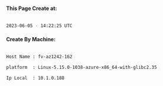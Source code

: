 
   
#### This Page Create at:

```bash

2023-06-05 - 14:22:25 UTC

```

#### Create By Machine:

```bash

Host Name : fv-az1242-162

platform  : Linux-5.15.0-1038-azure-x86_64-with-glibc2.35

Ip Local  : 10.1.0.188

```

